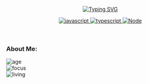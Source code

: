 <!-- ### Hi there 👋 -->

<div align="center">

[![Typing SVG](https://readme-typing-svg.herokuapp.com?font=Fira+Code&pause=1000&color=F7F7F7&center=true&vCenter=true&multiline=true&width=600&height=80&lines=HI+THERE%2C+I'M+DANIEL+LUGLI;A+JS+Student+%F0%9F%9A%80+%)](https://git.io/typing-svg)
</div>
<div align="center">
<a href="https://github.com/caiopratali"> <img src="https://img.shields.io/badge/JavaScript-F7DF1E?style=for-the-badge&logo=javascript&logoColor=black" alt="javascript" /> <img src="https://img.shields.io/badge/TypeScript-007ACC?style=for-the-badge&logo=typescript&logoColor=white" alt="typescript" /> <img src="https://img.shields.io/badge/Node.js-43853D?style=for-the-badge&logo=node.js&logoColor=white" alt="Node" />  </a>
</div>
</br>
</br>

<h3 align="Left">About Me:</h3>

<a> ![age](https://img.shields.io/badge/age-26-8be9fd) </a>
</br>
<a> ![focus](https://img.shields.io/badge/focus-JS-50fa7b) </a>
</br>
<a> ![living](https://img.shields.io/badge/living-Santos-orange) </a>

<!--
<h3 align="left">About Me:</h3>


**luglifilho/luglifilho** is a ✨ _special_ ✨ repository because its `README.md` (this file) appears on your GitHub profile.

Here are some ideas to get you started:

- 🔭 I’m currently studing JavaScript

- 🌱 I’m currently learning ...
- 👯 I’m looking to collaborate on ...
- 🤔 I’m looking for help with ...
- 💬 Ask me about ...
- 📫 How to reach me: ...
- 😄 Pronouns: ...
- ⚡ Fun fact: ...
-->
